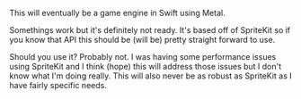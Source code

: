  This will eventually be a game engine in Swift using Metal.
  
Somethings work but it's definitely not ready. It's based off of SpriteKit so if you know that API this should be (will be) pretty straight forward to use.

Should you use it? Probably not. I was having some performance issues using SpriteKit and I think (hope) this will address those issues but I don't know what I'm doing really. This will also never be as robust as SpriteKit as I have fairly specific needs.
 
